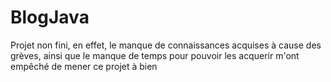 # BlogJava

Projet non fini, en effet, le manque de connaissances acquises à cause des grèves, ainsi que le manque de temps pour pouvoir les acquerir m'ont empêché de mener ce projet à bien
